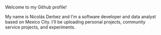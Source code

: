 Welcome to my Github profile!

My name is Nicolás Derbez and I'm a software developer and data analyst based on Mexico City.
I'll be uploading personal projects, community service projects, and experiments.
